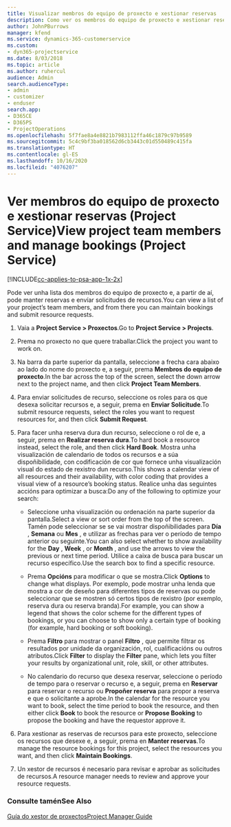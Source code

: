 ```yaml
---
title: Visualizar membros do equipo de proxecto e xestionar reservas
description: Como ver os membros do equipo de proxecto e xestionar reservas en Project Service
author: JohnPBurrows
manager: kfend
ms.service: dynamics-365-customerservice
ms.custom:
- dyn365-projectservice
ms.date: 8/03/2018
ms.topic: article
ms.author: ruhercul
audience: Admin
search.audienceType:
- admin
- customizer
- enduser
search.app:
- D365CE
- D365PS
- ProjectOperations
ms.openlocfilehash: 5f7fae8a4e8821b7983112ffa46c1879c97b9589
ms.sourcegitcommit: 5c4c9bf3ba018562d6cb3443c01d550489c415fa
ms.translationtype: HT
ms.contentlocale: gl-ES
ms.lasthandoff: 10/16/2020
ms.locfileid: "4076207"
---
```

# <a name="view-project-team-members-and-manage-bookings-project-service"></a><span data-ttu-id="ed626-103">Ver membros do equipo de proxecto e xestionar reservas (Project Service)</span><span class="sxs-lookup"><span data-stu-id="ed626-103">View project team members and manage bookings (Project Service)</span></span>

[!INCLUDE[cc-applies-to-psa-app-1x-2x](../includes/cc-applies-to-psa-app-1x-2x.md)]

<span data-ttu-id="ed626-104">Pode ver unha lista dos membros do equipo de proxecto e, a partir de aí, pode manter reservas e envíar solicitudes de recursos.</span><span class="sxs-lookup"><span data-stu-id="ed626-104">You can view a list of your project’s team members, and from there you can maintain bookings and submit resource requests.</span></span>  
  
1.  <span data-ttu-id="ed626-105">Vaia a **Project Service > Proxectos**.</span><span class="sxs-lookup"><span data-stu-id="ed626-105">Go to **Project Service > Projects**.</span></span>  
  
2.  <span data-ttu-id="ed626-106">Prema no proxecto no que quere traballar.</span><span class="sxs-lookup"><span data-stu-id="ed626-106">Click the project you want to work on.</span></span>  
  
3.  <span data-ttu-id="ed626-107">Na barra da parte superior da pantalla, seleccione a frecha cara abaixo ao lado do nome do proxecto e, a seguir, prema **Membros do equipo de proxecto**.</span><span class="sxs-lookup"><span data-stu-id="ed626-107">In the bar across the top of the screen, select the down arrow next to the project name, and then click **Project Team Members**.</span></span>  
  
4.  <span data-ttu-id="ed626-108">Para enviar solicitudes de recurso, seleccione os roles para os que desexa solicitar recursos e, a seguir, prema en **Enviar Solicitude**.</span><span class="sxs-lookup"><span data-stu-id="ed626-108">To submit resource requests, select the roles you want to request resources for, and then click **Submit Request**.</span></span>  
  
5.  <span data-ttu-id="ed626-109">Para facer unha reserva dura dun recurso, seleccione o rol de e, a seguir, prema en **Realizar reserva dura**.</span><span class="sxs-lookup"><span data-stu-id="ed626-109">To hard book a resource instead, select the role, and then click **Hard Book**.</span></span> <span data-ttu-id="ed626-110">Mostra unha visualización de calendario de todos os recursos e a súa dispoñibilidade, con codificación de cor que fornece unha visualización visual do estado de rexistro dun recurso.</span><span class="sxs-lookup"><span data-stu-id="ed626-110">This shows a calendar view of all resources and their availability, with color coding that provides a visual view of a resource’s booking status.</span></span> <span data-ttu-id="ed626-111">Realice unha das seguintes accións para optimizar a busca:</span><span class="sxs-lookup"><span data-stu-id="ed626-111">Do any of the following to optimize your search:</span></span>  
  
    -   <span data-ttu-id="ed626-112">Seleccione unha visualización ou ordenación na parte superior da pantalla.</span><span class="sxs-lookup"><span data-stu-id="ed626-112">Select a view or sort order from the top of the screen.</span></span> <span data-ttu-id="ed626-113">Tamén pode seleccionar se se vai mostrar dispoñibilidades para **Día** , **Semana** ou **Mes** , e utilizar as frechas para ver o período de tempo anterior ou seguinte.</span><span class="sxs-lookup"><span data-stu-id="ed626-113">You can also select whether to show availability for the **Day** , **Week** , or **Month** , and use the arrows to view the previous or next time period.</span></span> <span data-ttu-id="ed626-114">Utilice a caixa de busca para buscar un recurso específico.</span><span class="sxs-lookup"><span data-stu-id="ed626-114">Use the search box to find a specific resource.</span></span>  
  
    -   <span data-ttu-id="ed626-115">Prema **Opcións** para modificar o que se mostra.</span><span class="sxs-lookup"><span data-stu-id="ed626-115">Click **Options** to change what displays.</span></span> <span data-ttu-id="ed626-116">Por exemplo, pode mostrar unha lenda que mostra a cor de deseño para diferentes tipos de reservas ou pode seleccionar que se mostren só certos tipos de rexistro (por exemplo, reserva dura ou reserva branda).</span><span class="sxs-lookup"><span data-stu-id="ed626-116">For example, you can show a legend that shows the color scheme for the different types of bookings, or you can choose to show only a certain type of booking (for example, hard booking or soft booking).</span></span>  
  
    -   <span data-ttu-id="ed626-117">Prema **Filtro** para mostrar o panel **Filtro** , que permite filtrar os resultados por unidade da organización, rol, cualificacións ou outros atributos.</span><span class="sxs-lookup"><span data-stu-id="ed626-117">Click **Filter** to display the **Filter** pane, which lets you filter your results by organizational unit, role, skill, or other attributes.</span></span>  
  
    -   <span data-ttu-id="ed626-118">No calendario do recurso que desexa reservar, seleccione o período de tempo para o reservar o recurso e, a seguir, prema en **Reservar** para reservar o recurso ou **Propoñer reserva** para propor a reserva e que o solicitante a aprobe.</span><span class="sxs-lookup"><span data-stu-id="ed626-118">In the calendar for the resource you want to book, select the time period to book the resource, and then either click **Book** to book the resource or **Propose Booking** to propose the booking and have the requestor approve it.</span></span>  
  
6.  <span data-ttu-id="ed626-119">Para xestionar as reservas de recursos para este proxecto, seleccione os recursos que desexe e, a seguir, prema en **Manter reservas**.</span><span class="sxs-lookup"><span data-stu-id="ed626-119">To manage the resource bookings for this project, select the resources you want, and then click **Maintain Bookings**.</span></span>  
  
7.  <span data-ttu-id="ed626-120">Un xestor de recursos é necesario para revisar e aprobar as solicitudes de recursos.</span><span class="sxs-lookup"><span data-stu-id="ed626-120">A resource manager needs to review and approve your resource requests.</span></span>  
  
### <a name="see-also"></a><span data-ttu-id="ed626-121">Consulte tamén</span><span class="sxs-lookup"><span data-stu-id="ed626-121">See Also</span></span>  
 [<span data-ttu-id="ed626-122">Guía do xestor de proxectos</span><span class="sxs-lookup"><span data-stu-id="ed626-122">Project Manager Guide</span></span>](../psa/project-manager-guide.md)
